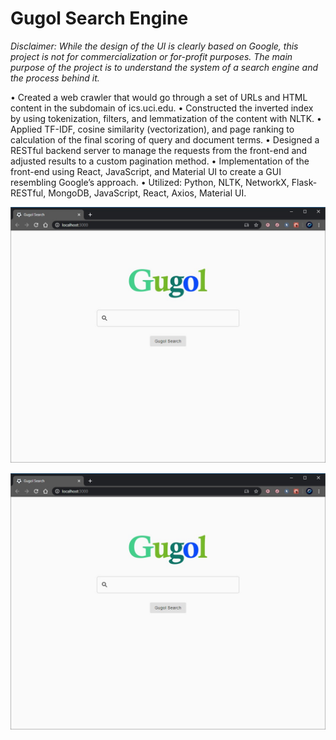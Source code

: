 # Gugol Search Engine

_Disclaimer: While the design of the UI is clearly based on Google, this project is not for commercialization or for-profit purposes. The main purpose of the project is to understand the system of a search engine and the process behind it._

•	Created a web crawler that would go through a set of URLs and HTML content in the subdomain of ics.uci.edu.
•	Constructed the inverted index by using tokenization, filters, and lemmatization of the content with NLTK.
•	Applied TF-IDF, cosine similarity (vectorization), and page ranking to calculation of the final scoring of query and document terms.
•	Designed a RESTful backend server to manage the requests from the front-end and adjusted results to a custom pagination method.
•	Implementation of the front-end using React, JavaScript, and Material UI to create a GUI resembling Google’s approach.
•	Utilized: Python, NLTK, NetworkX, Flask-RESTful, MongoDB, JavaScript, React, Axios, Material UI.

![Landing Page](/docs/screenshots/landing-page.jpg?raw=true)

<a href="" target="_blank"><img src="/docs/screenshots/landing-page.jpg?raw=true" /></a>


